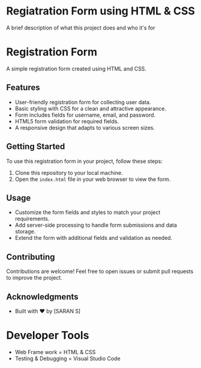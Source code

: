 
# Regiatration Form using HTML & CSS 

A brief description of what this project does and who it's for
# Registration Form

A simple registration form created using HTML and CSS.

## Features

- User-friendly registration form for collecting user data.
- Basic styling with CSS for a clean and attractive appearance.
- Form includes fields for username, email, and password.
- HTML5 form validation for required fields.
- A responsive design that adapts to various screen sizes.

## Getting Started

To use this registration form in your project, follow these steps:

1. Clone this repository to your local machine.
2. Open the `index.html` file in your web browser to view the form.

## Usage

- Customize the form fields and styles to match your project requirements.
- Add server-side processing to handle form submissions and data storage.
- Extend the form with additional fields and validation as needed.

## Contributing

Contributions are welcome! Feel free to open issues or submit pull requests to improve the project.

## Acknowledgments

- Built with ❤️ by [SARAN S]

# Developer Tools

- Web Frame work = HTML & CSS
- Testing & Debugging = Visual Studio Code

